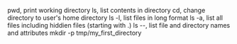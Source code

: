 pwd, print working directory
ls, list contents in directory
cd, change directory to user's home directory
ls -l, list files in long format
ls -a, list all files including hiddien files (starting with .)
ls --, list file and directory names and attributes
mkdir -p tmp/my_first_directory


